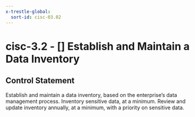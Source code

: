 ```yaml
---
x-trestle-global:
  sort-id: cisc-03.02
---
```


# cisc-3.2 - \[\] Establish and Maintain a Data Inventory

## Control Statement

Establish and maintain a data inventory, based on the enterprise’s data management process. Inventory sensitive data, at a minimum. Review and update inventory annually, at a minimum, with a priority on sensitive data.
